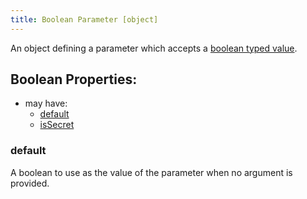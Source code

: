 ```yaml
---
title: Boolean Parameter [object]
---
```


An object defining a parameter which accepts a [boolean typed value](../../../types/boolean.md).

## Boolean Properties:
- may have:
  - [default](#default)
  - [isSecret](#issecret)

### default
A boolean to use as the value of the parameter when no argument is provided.
